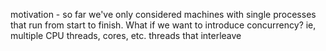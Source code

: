 motivation - so far we've only considered machines with single processes that run from start to finish. What if we want to introduce concurrency? ie, multiple CPU threads, cores, etc. threads that interleave